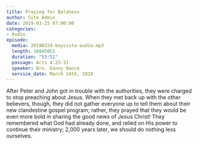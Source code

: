 ```yaml
---
title: Praying for Boldness
author: Site Admin
date: 2019-03-25 07:00:00
categories:
- Audio
episode:
  media: 20190324-bayvista-audio.mp3
  length: 18045051
  duration: "53:51"
  passage: Acts 4:23-31
  speaker: Bro. Danny Nance
  service_date: March 24th, 2019
---
```

After Peter and John got in trouble with the authorities, they were charged to stop preaching about Jesus. When they met back up with the other believers, though, they did not gather everyone up to tell them about their new clandestine gospel program; rather, they prayed that they would be even more bold in sharing the good news of Jesus Christ! They remembered what God had already done, and relied on His power to continue their ministry; 2,000 years later, we should do nothing less ourselves.